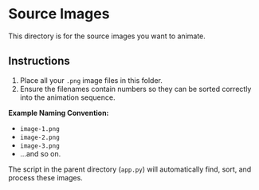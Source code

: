 # Source Images

This directory is for the source images you want to animate.

## Instructions

1.  Place all your `.png` image files in this folder.
2.  Ensure the filenames contain numbers so they can be sorted correctly into the animation sequence.

**Example Naming Convention:**
- `image-1.png`
- `image-2.png`
- `image-3.png`
- ...and so on.

The script in the parent directory (`app.py`) will automatically find, sort, and process these images.